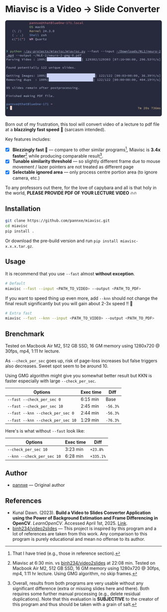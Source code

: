 # Miavisc is a Video → Slide Converter

![alt text](img/image.png)

Born out of my frustration, this tool will convert video of a lecture to pdf file at a **blazzingly fast speed** 🚀 (sarcasm intended).

Key features includes:

- [x] **Blezzingly fast 🚀** — compare to other similar programs[^3], Miavisc is **3.4x faster**[^4] while producing comparable result[^5].
- [x] **Tunable similarity threshold** — so slightly different frame due to mouse movement / lazer pointers are not treated as different page
- [x] **Selectable ignored area** — only process centre portion area (to ignore camera, etc.)

[^3]: That I have tried (e.g., those in reference section).
[^4]: Miavisc at 6:30 min. vs [binh234/video2slides](https://github.com/binh234/video2slides) at 22:08 min. Tested on Macbook Air M2, 512 GB SSD, 16 GM memory using 1280x720 @ 30fps, mp4, 1:11 hr lecture. Using GMG algorithm, no skip frames.
[^5]:
    Overall, results from both programs are very usable without any significant difference (extra or missing slides here and there).
    Both requires some further manual processing (e.g., delete residual duplications).
    Note that this evaluation is **SUBJECTIVE** to the creator of this program and thus should be taken with a grain of salt.

To any professors out there, for the love of capybara and all is that holy in the world, **PLEASE PROVIDE PDF OF YOUR LECTURE VIDEO** 🔥🔥

## Installation

```bash
git clone https://github.com/pannxe/miavisc.git
cd miavisc
pip install .
```

Or download the pre-build version and run `pip install miavisc-x.x.x.tar.gz`.

## Usage

It is recommend that you use `--fast` almost **without exception**.

```bash
# Default
miavisc --fast --input <PATH_TO_VIDEO> --output <PATH_TO_PDF>
```

If you want to speed thing up even more, add `--knn` should not change the final result significantly but you will gain about 2-3x speed !! 🚀

```bash
# Extra fast
miavisc --fast --knn --input <PATH_TO_VIDEO> --output <PATH_TO_PDF>
```

## Brenchmark

Tested on Macbook Air M2, 512 GB SSD, 16 GM memory using 1280x720 @ 30fps, mp4, 1:11 hr lecture.

As `--check_per_sec` goes up, risk of page-loss increases but false triggers also decreases. Sweet spot seem to be around 10.

Using GMG algorithm might give you somewhat better result but KKN is faster especially with large `--check_per_sec`.

| Options                           | Exec time | Diff     |
| --------------------------------- | --------- | -------- |
| `--fast --check_per_sec 0`        | 6:15 min  | Base     |
| `--fast --check_per_sec 10`       | 2:45 min  | `-56.3%` |
| `--fast --knn --check_per_sec 0`  | 2:44 min  | `-56.3%` |
| `--fast --knn --check_per_sec 10` | 1:29 min  | `-76.3%` |

Here's is what without `--fast` look like:

| Options                    | Exec time | Diff      |
| -------------------------- | --------- | --------- |
| `--check_per_sec 10`       | 3:23 min  | `+23.8%`  |
| `--knn --check_per_sec 10` | 6:28 min  | `+335.1%` |

## Author

- [pannxe](https://github.com/pannxe) — Original author

## References

- Kunal Dawn. (2023). **Build a Video to Slides Converter Application using the Power of Background Estimation and Frame Differencing in OpenCV**. _LearnOpenCV_. Accessed April 1st, 2025. [Link](https://learnopencv.com/video-to-slides-converter-using-background-subtraction/).
- [binh234/video2slides](https://github.com/binh234/video2slides) — This project is inspired by this program and a lot of references are taken from this work.
  Any comparison to this program is purely educational and mean no offense to its author.
